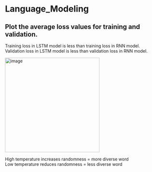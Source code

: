 # Language_Modeling  


## Plot the average loss values for training and validation.  

Training loss in LSTM model is less than training loss in RNN model.  
Validation loss in LSTM model is less than validation loss in RNN model.  
  
<img width="313" alt="image" src="https://github.com/Teemyteem/Language_Modeling/assets/129394136/c87a459d-67bd-47f2-9810-2c8a1b6887d9">  

High temperature increases randomness = more diverse word  
Low temperature reduces randomness = less diverse word  




